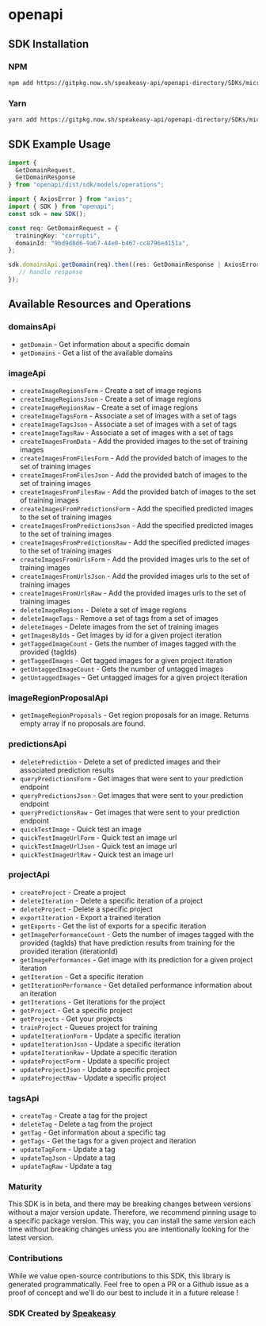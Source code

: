 # openapi

<!-- Start SDK Installation -->
## SDK Installation

### NPM

```bash
npm add https://gitpkg.now.sh/speakeasy-api/openapi-directory/SDKs/microsoft.com/cognitiveservices-Training/2.1/typescript
```

### Yarn

```bash
yarn add https://gitpkg.now.sh/speakeasy-api/openapi-directory/SDKs/microsoft.com/cognitiveservices-Training/2.1/typescript
```
<!-- End SDK Installation -->

## SDK Example Usage
<!-- Start SDK Example Usage -->
```typescript
import {
  GetDomainRequest,
  GetDomainResponse
} from "openapi/dist/sdk/models/operations";

import { AxiosError } from "axios";
import { SDK } from "openapi";
const sdk = new SDK();

const req: GetDomainRequest = {
  trainingKey: "corrupti",
  domainId: "9bd9d8d6-9a67-44e0-b467-cc8796ed151a",
};

sdk.domainsApi.getDomain(req).then((res: GetDomainResponse | AxiosError) => {
   // handle response
});
```
<!-- End SDK Example Usage -->

<!-- Start SDK Available Operations -->
## Available Resources and Operations


### domainsApi

* `getDomain` - Get information about a specific domain
* `getDomains` - Get a list of the available domains

### imageApi

* `createImageRegionsForm` - Create a set of image regions
* `createImageRegionsJson` - Create a set of image regions
* `createImageRegionsRaw` - Create a set of image regions
* `createImageTagsForm` - Associate a set of images with a set of tags
* `createImageTagsJson` - Associate a set of images with a set of tags
* `createImageTagsRaw` - Associate a set of images with a set of tags
* `createImagesFromData` - Add the provided images to the set of training images
* `createImagesFromFilesForm` - Add the provided batch of images to the set of training images
* `createImagesFromFilesJson` - Add the provided batch of images to the set of training images
* `createImagesFromFilesRaw` - Add the provided batch of images to the set of training images
* `createImagesFromPredictionsForm` - Add the specified predicted images to the set of training images
* `createImagesFromPredictionsJson` - Add the specified predicted images to the set of training images
* `createImagesFromPredictionsRaw` - Add the specified predicted images to the set of training images
* `createImagesFromUrlsForm` - Add the provided images urls to the set of training images
* `createImagesFromUrlsJson` - Add the provided images urls to the set of training images
* `createImagesFromUrlsRaw` - Add the provided images urls to the set of training images
* `deleteImageRegions` - Delete a set of image regions
* `deleteImageTags` - Remove a set of tags from a set of images
* `deleteImages` - Delete images from the set of training images
* `getImagesByIds` - Get images by id for a given project iteration
* `getTaggedImageCount` - Gets the number of images tagged with the provided {tagIds}
* `getTaggedImages` - Get tagged images for a given project iteration
* `getUntaggedImageCount` - Gets the number of untagged images
* `getUntaggedImages` - Get untagged images for a given project iteration

### imageRegionProposalApi

* `getImageRegionProposals` - Get region proposals for an image. Returns empty array if no proposals are found.

### predictionsApi

* `deletePrediction` - Delete a set of predicted images and their associated prediction results
* `queryPredictionsForm` - Get images that were sent to your prediction endpoint
* `queryPredictionsJson` - Get images that were sent to your prediction endpoint
* `queryPredictionsRaw` - Get images that were sent to your prediction endpoint
* `quickTestImage` - Quick test an image
* `quickTestImageUrlForm` - Quick test an image url
* `quickTestImageUrlJson` - Quick test an image url
* `quickTestImageUrlRaw` - Quick test an image url

### projectApi

* `createProject` - Create a project
* `deleteIteration` - Delete a specific iteration of a project
* `deleteProject` - Delete a specific project
* `exportIteration` - Export a trained iteration
* `getExports` - Get the list of exports for a specific iteration
* `getImagePerformanceCount` - Gets the number of images tagged with the provided {tagIds} that have prediction results from
training for the provided iteration {iterationId}
* `getImagePerformances` - Get image with its prediction for a given project iteration
* `getIteration` - Get a specific iteration
* `getIterationPerformance` - Get detailed performance information about an iteration
* `getIterations` - Get iterations for the project
* `getProject` - Get a specific project
* `getProjects` - Get your projects
* `trainProject` - Queues project for training
* `updateIterationForm` - Update a specific iteration
* `updateIterationJson` - Update a specific iteration
* `updateIterationRaw` - Update a specific iteration
* `updateProjectForm` - Update a specific project
* `updateProjectJson` - Update a specific project
* `updateProjectRaw` - Update a specific project

### tagsApi

* `createTag` - Create a tag for the project
* `deleteTag` - Delete a tag from the project
* `getTag` - Get information about a specific tag
* `getTags` - Get the tags for a given project and iteration
* `updateTagForm` - Update a tag
* `updateTagJson` - Update a tag
* `updateTagRaw` - Update a tag
<!-- End SDK Available Operations -->

### Maturity

This SDK is in beta, and there may be breaking changes between versions without a major version update. Therefore, we recommend pinning usage
to a specific package version. This way, you can install the same version each time without breaking changes unless you are intentionally
looking for the latest version.

### Contributions

While we value open-source contributions to this SDK, this library is generated programmatically.
Feel free to open a PR or a Github issue as a proof of concept and we'll do our best to include it in a future release !

### SDK Created by [Speakeasy](https://docs.speakeasyapi.dev/docs/using-speakeasy/client-sdks)

